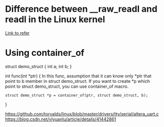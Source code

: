 # Difference between __raw_readl and readl in the Linux kernel
[Link to refer](https://lkml.org/lkml/2008/6/3/5)

# Using container_of

struct demo_struct {
	int a;
	int b;
}

int func(int *ptr)
{
	In this func, assumption that it can know only *ptr that point to b member in struct demo_struct.
	If you want to create *p which point to struct demo_struct, you can use container_of macro.

	struct demo_struct *p = container_of(ptr, struct demo_struct, b);
}


https://github.com/torvalds/linux/blob/master/drivers/tty/serial/altera_uart.c
https://blog.csdn.net/ylyuanlu/article/details/41442861